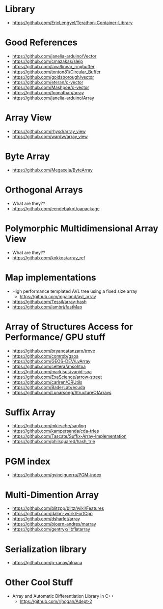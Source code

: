 # Library

* https://github.com/EricLengyel/Terathon-Container-Library

# Good References

* https://github.com/janelia-arduino/Vector
* https://github.com/cmazakas/sleip
* https://github.com/lava/linear_ringbuffer
* https://github.com/tonton81/Circular_Buffer
* https://github.com/goldsborough/vector
* https://github.com/eteran/c-vector
* https://github.com/Mashpoe/c-vector
* https://github.com/foonathan/array
* https://github.com/janelia-arduino/Array

# Array View

* https://github.com/rhysd/array_view
* https://github.com/wardw/array_view

# Byte Array

* https://github.com/Megaxela/ByteArray

# Orthogonal Arrays

* What are they??
* https://github.com/eendebakpt/oapackage

# Polymorphic Multidimensional Array View

* What are they??
* https://github.com/kokkos/array_ref

# Map implementations

* High performance templated AVL tree using a fixed size array
    - https://github.com/mpaland/avl_array
* https://github.com/Tessil/array-hash
* https://github.com/iambrj/fastMap

# Array of Structures Access for Performance/ GPU stuff

* https://github.com/bryancatanzaro/trove
* https://github.com/comrob/gsoa
* https://github.com/GEOS-DEV/LvArray
* https://github.com/celtera/ahsohtoa
* https://github.com/markisus/vapid-soa
* https://github.com/ExaScience/arrow-street
* https://github.com/carlren/ORUtils
* https://github.com/BaderLab/ecuda
* https://github.com/Lunarsong/StructureOfArrays

# Suffix Array

* https://github.com/mkirsche/sapling
* https://github.com/kampersanda/cda-tries
* https://github.com/Tascate/Suffix-Array-Implementation
* https://github.com/philsquared/hash_trie

# PGM index

* https://github.com/gvinciguerra/PGM-index

# Multi-Dimention Array

* https://github.com/blitzpp/blitz/wiki/Features
* https://github.com/dalon-work/FortCpp
* https://github.com/dsharlet/array
* https://github.com/bjoern-andres/marray
* https://github.com/gentryx/libflatarray

# Serialization library

* https://github.com/p-ranav/alpaca

# Other Cool Stuff

* Array and Automatic Differentiation Library in C++
    - https://github.com/rjhogan/Adept-2